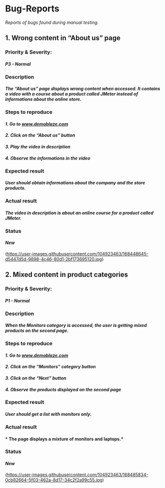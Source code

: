 # Bug-Reports
*Reports of bugs found during manual testing.*

## 1. Wrong content in “About us” page
### Priority & Severity: 
#### *P3 - Normal*
### Description
#### *The “About us” page displays wrong content when accessed. It contains a video with a course about a product called JMeter instead of informations about the online store.*
### Steps to reproduce
#### *1. Go to www.demoblaze.com*
#### *2. Click on the “About us” button*
#### *3. Play the video in description*
#### *4. Observe the informations in the video*
### Expected result
#### *User should obtain informations about the company and the store products.*
### Actual result
#### *The video in description is about an online course for a product called JMeter.*
### Status
#### *New*
(https://user-images.githubusercontent.com/104923463/168448645-d5447d5d-9898-4c46-80d1-2bf173695120.jpg)

## 2. Mixed content in product categories
### Priority & Severity: 
#### *P1 - Normal*
### Description
#### *When the Monitors category is accessed, the user is getting mixed products on the second page.*
### Steps to reproduce
#### *1. Go to www.demoblaze.com*
#### *2. Click on the “Monitors” category button*
#### *3. Click on the “Next” button*
#### *4. Observe the products displayed on the second page*
### Expected result
#### *User should get a list with monitors only.*
### Actual result
#### * The page displays a mixture of monitors and laptops.*
### Status
#### *New*
(https://user-images.githubusercontent.com/104923463/168485834-0cb82664-5f03-462a-8d17-34c2f2a99c55.jpg)

